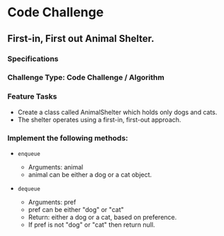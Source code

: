 # Code Challenge

## First-in, First out Animal Shelter.

### Specifications

### Challenge Type: Code Challenge / Algorithm

### Feature Tasks

- Create a class called AnimalShelter which holds only dogs and cats.
- The shelter operates using a first-in, first-out approach.

### Implement the following methods:

  - `enqueue`
    - Arguments: animal
    - animal can be either a dog or a cat object.

  - `dequeue`
    - Arguments: pref
    - pref can be either "dog" or "cat"
    - Return: either a dog or a cat, based on preference.
    - If pref is not "dog" or "cat" then return null.

